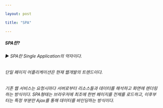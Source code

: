 ```yaml
---

layout: post

title: "SPA"

---
```

##### **SPA란?**
###### ▶ SPA란 Single Application의 약자이다. 
###### 단일 페이지 어플리케이션은 현재 웹개발의 트렌드이다.
###### 기존 웹 서비스는 요청시마다 서버로부터 리소스들과 데이터를 해석하고 화면에 렌더링하는 방식이다. SPA형태는 브라우저에 최조에 한번 페이지를 전체를 로드하고, 이후부터는 특정 부분만 Ajax를 통해 데이터를 바인딩하는 방식이다. 


